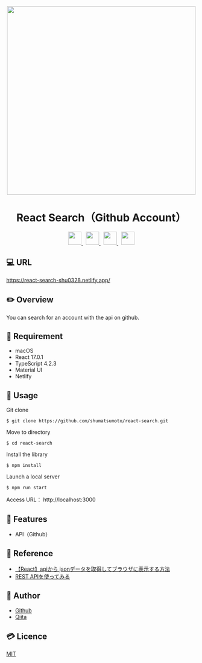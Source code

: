<div align="center">
  <img src="https://user-images.githubusercontent.com/11171872/118202199-65bd5b00-b494-11eb-84c9-0c1e81319a54.gif" width="500">
</div>

<h1 align="center">React Search（Github Account）</h1>

<div align="center">
  <a href="https://reactjs.org/">
    <img src="https://user-images.githubusercontent.com/11171872/113251146-b6ba2b00-92fc-11eb-847a-fc58d7f87239.png" height="35">
  </a>&nbsp;
  <a href="https://www.typescriptlang.org/">
    <img src="https://user-images.githubusercontent.com/11171872/113466643-6071f700-9478-11eb-9c13-52c84abd80c7.png" height="35">
  </a>&nbsp;
  <a href="https://www.netlify.com/">
    <img src="https://user-images.githubusercontent.com/11171872/113250304-3810be00-92fb-11eb-8ec9-e4cadef6664a.png" height="35">
  </a>&nbsp;
  <a href="https://material-ui.com/">
    <img src="https://user-images.githubusercontent.com/11171872/113247805-b159e200-92f6-11eb-86c9-c11d4c5600e7.png" height="35">
  </a>
</div>

## :computer: URL

https://react-search-shu0328.netlify.app/

## :pencil2: Overview

You can search for an account with the api on github.

## :hammer: Requirement

- macOS
- React 17.0.1
- TypeScript 4.2.3
- Material UI
- Netlify

## :pushpin: Usage

Git clone
```
$ git clone https://github.com/shumatsumoto/react-search.git
```
Move to directory
```
$ cd react-search
```
Install the library
```
$ npm install
```
Launch a local server
```
$ npm run start
```
Access URL： 
http://localhost:3000

## :railway_car: Features

- API（Github）

## :green_book: Reference

- [【React】apiから jsonデータを取得してブラウザに表示する方法](https://qiita.com/bstyle6130/items/5e009182ab18266dcb08)
- [REST APIを使ってみる](https://docs.github.com/ja/rest/guides/getting-started-with-the-rest-api)

## :hatching_chick: Author

- [Github](https://github.com/shumatsumoto)
- [Qiita](https://qiita.com/ShuMatsumoto)

## :credit_card: Licence

[MIT](https://......)
